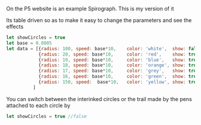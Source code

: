 On the P5 website is an example Spirograph. This is my version
of it 

Its table driven so as to make it easy to change the parameters and see the effects

~~~javascript
let showCircles = true
let base = 0.0005
let data = [{radius: 100, speed: base*10,    color: 'white',  show: false, penWidth: 1},
            {radius: 20, speed: base*10,     color: 'red',    show: true,  penWidth: 1},            
            {radius: 19, speed: base*10,     color: 'blue',   show: true,  penWidth: 1},
            {radius: 18, speed: base*10,     color: 'orange', show: true,  penWidth: 1},
            {radius: 17, speed: base*10,     color: 'grey',   show: true,  penWidth: 1},            
            {radius: 16, speed: base*10,     color: 'green',  show: true,  penWidth: 10},
            {radius: 150, speed:  base*10,   color: 'yellow', show: true,  penWidth: 1}
          ]

~~~

You can switch between the interinked circles or the trail made by the pens attached
to each circle by 

~~~javascript
let showCircles = true //false
~~~
